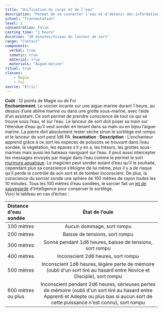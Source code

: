 ```yaml
---
title: "Unification du corps et de l'eau"
description: "Permet de se connecter l'eau et d'obtenir des informations."
school: "Transmutation"
level: 2
concentration: false
casting_time: "1 heure"
duration: "10 minutes/niveau du lanceur de sort"
range: "Contact"
components:
  verbal: true
  somatic: true
  material: true
  materials: "Aigue-marine"
ritual: true
classes:
    - Magie
    - Foi
source: "Elric"    
---
```

**Coût** : 12 points de Magie ou de Foi  
**Enchantement**. Le sorcier incante sur une aigue-marine durant 1 heure, au dessus d’une abîme marine ou dans une grotte sous-marine, avec l’aide d’un assistant. Ce sort permet de prendre conscience de tout ce qui se trouve sous l’eau, et sur l’eau. Le lanceur de sort doit poser sa main sur l’étendue d’eau qu’il veut sonder en tenant dans sa main ou en bijou l’aigue-marine. La pierre doit absolument rester sèche sinon le sortilège est rompu et le lanceur de sort perd 1d6 PA.
**Incantation** : 
**Description** : L’enchanteur apprend grâce à ce sort les espèces de poissons se trouvant dans l’eau sondée, la végétation, les épaves s’il y en a, les trésors, les grottes sous-marines mais aussi les bateaux naviguant sur l’eau. Il peut aussi intercepter les messages envoyés par magie dans l’eau comme le permet le sort [murmure aquatique](/grimoire/murmure-aquatique). Le magicien peut sonder autant d’eau qu’il le souhaite, cependant plus sa conscience s’éloigne de lui même, plus il y a de risque qu’il perde le contrôle de son sort et de tomber inconscient. De plus, la conscience du sorcier sonde une sphère de 100 mètres de rayon toutes les 10 minutes. Tous les 100 mètres d’eau sondées, le sorcier fait un [jet de sauvegarde](/utiliser-les-caracteristiques/#jets-de-sauvegarde) d’Intelligence pour conserver le sortilège.   
Voici le tableau en cas d’échec :  

| Distance d'eau sondée | État de l’ouïe |
|:-|:-:|
| 100 mètres | Aucun dommage, sort rompu |
| 200 mètres | Baisse de tensions, sort rompu|
| 300 mètres | Sonné pendant 1d6 heures, baisse de tensions, sort rompu|
| 400 mètres | Inconscient 2d6 heures, sort rompu|
| 500 mètres | Inconscient 1d6 heures, légère perte de mémoire (oubli d'un sort tiré au hasard entre Novice et Disciple), sort rompu|
| 600 mètres ou plus | Inconscient pendant 2d6 heures, sérieuses pertes de mémoire (oubli d'un sort tiré au hasard entre Apprenti et Adepte ou plus bas si aucun sort de cette puissance n'est connu), sort rompu |
